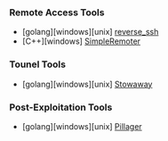 ### Remote Access Tools
- [golang][windows][unix] [reverse_ssh](https://github.com/tsaian0824/reverse_ssh)
- [C++][windows] [SimpleRemoter](https://github.com/tsaian0824/SimpleRemoter)
### Tounel Tools
- [golang][windows][unix] [Stowaway](https://github.com/tsaian0824/Stowaway)
### Post-Exploitation Tools
- [golang][windows][unix] [Pillager](https://github.com/tsaian0824/Pillager)
<!---
tsaian0824/tsaian0824 is a ✨ special ✨ repository because its `README.md` (this file) appears on your GitHub profile.
You can click the Preview link to take a look at your changes.
--->
